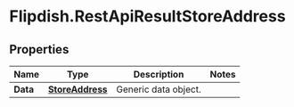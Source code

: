 # Flipdish.RestApiResultStoreAddress

## Properties
Name | Type | Description | Notes
------------ | ------------- | ------------- | -------------
**Data** | [**StoreAddress**](StoreAddress.md) | Generic data object. | 


